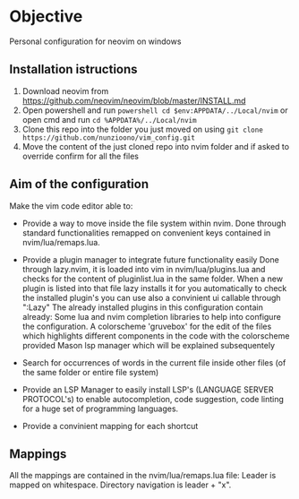 # Objective
Personal configuration for neovim on windows

## Installation istructions

1. Download neovim from https://github.com/neovim/neovim/blob/master/INSTALL.md
2. Open powershell and run ```powershell cd $env:APPDATA/../Local/nvim``` or open cmd and run ```cd %APPDATA%/../Local/nvim```
3. Clone this repo into the folder you just moved on using ```git clone https://github.com/nunzioono/vim_config.git```
4. Move the content of the just cloned repo into nvim folder and if asked to override confirm for all the files

## Aim of the configuration

Make the vim code editor able to:

- Provide a way to move inside the file system within nvim.
Done through standard functionalities remapped on convenient keys contained in nvim/lua/remaps.lua.


- Provide a plugin manager to integrate future functionality easily
Done through lazy.nvim, it is loaded into vim in nvim/lua/plugins.lua and checks for the content of pluginlist.lua in the same folder.
When a new plugin is listed into that file lazy installs it for you automatically
to check the installed plugin's you can use also a convinient ui callable through ":Lazy"
The already installed plugins in this configuration contain already:
Some lua and nvim completion libraries to help into configure the configuration.
A colorscheme 'gruvebox' for the edit of the files which highlights different components in the code with the colorscheme provided
Mason lsp manager which will be explained subsequentely


- Search for occurrences of words in the current file inside other files (of the same folder or entire file system)


- Provide an LSP Manager to easily install LSP's (LANGUAGE SERVER PROTOCOL's) to enable autocompletion, code suggestion, code linting for a huge set of programming languages.


- Provide a convinient mapping for each shortcut



## Mappings

All the mappings are contained in the nvim/lua/remaps.lua file:
Leader is mapped on whitespace.
Directory navigation is leader + "x".


